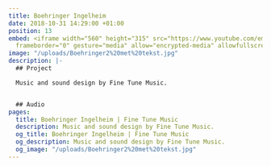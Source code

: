 ```yaml
---
title: Boehringer Ingelheim
date: 2018-10-31 14:29:00 +01:00
position: 13
embed: <iframe width="560" height="315" src="https://www.youtube.com/embed/8Bj5W6V51EE?rel=0&amp;showinfo=0"
  frameborder="0" gesture="media" allow="encrypted-media" allowfullscreen></iframe>
image: "/uploads/Boehringer2%20met%20tekst.jpg"
description: |-
  ## Project

  Music and sound design by Fine Tune Music.


  ## Audio
pages:
  title: Boehringer Ingelheim | Fine Tune Music
  description: Music and sound design by Fine Tune Music.
  og_title: Boehringer Ingelheim | Fine Tune Music
  og_description: Music and sound design by Fine Tune Music.
  og_image: "/uploads/Boehringer2%20met%20tekst.jpg"
---
```


